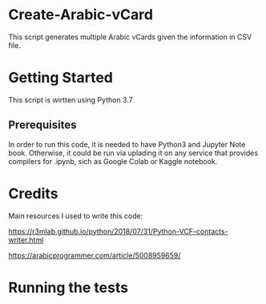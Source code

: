 # Create-Arabic-vCard
This script generates multiple Arabic vCards given the information in CSV file.


# Getting Started
This script is wirtten using Python 3.7

## Prerequisites

In order to run this code, it is needed to have Python3 and Jupyter Note book. Otherwise, it could be run via uplading it on any service that provides compilers for .ipynb, sich as Google Colab or Kaggle notebook.


# Credits
Main resources I used to write this code:

https://r3mlab.github.io/python/2018/07/31/Python-VCF-contacts-writer.html

https://arabicprogrammer.com/article/5008959659/

# Running the tests

 
